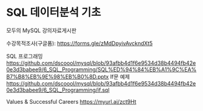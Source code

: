 # SQL 데이터분석 기초
모두의 MySQL 강의자료게시판


수강목적조사(구글폼): https://forms.gle/zMdDpyivAvckndXt5

SQL 프로그래밍
https://github.com/dscoool/mysql/blob/93afbb4d1f6e9534d38b4494fb42e0e3d3babee9/6_SQL_Programming/SQL%ED%94%84%EB%A1%9C%EA%B7%B8%EB%9E%98%EB%B0%8D.pptx
If문 예제
https://github.com/dscoool/mysql/blob/93afbb4d1f6e9534d38b4494fb42e0e3d3babee9/6_SQL_Programming/if.sql


Values & Successful Careers
https://myurl.ai/zct9Ht
